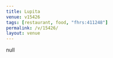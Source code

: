 ```yaml
---
title: Lupita
venue: v15426
tags: [restaurant, food, "fhrs:411248"]
permalink: /v/15426/
layout: venue
---
```

null
